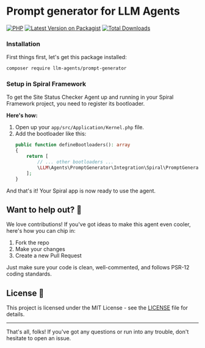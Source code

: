 # Prompt generator for LLM Agents

[![PHP](https://img.shields.io/packagist/php-v/llm-agents-php/agent-site-status-checker.svg?style=flat-square)](https://packagist.org/packages/llm-agents/prompt-generator)
[![Latest Version on Packagist](https://img.shields.io/packagist/v/llm-agents/prompt-generator.svg?style=flat-square)](https://packagist.org/packages/llm-agents/prompt-generator)
[![Total Downloads](https://img.shields.io/packagist/dt/llm-agents/prompt-generator.svg?style=flat-square)](https://packagist.org/packages/llm-agents/prompt-generator)

### Installation

First things first, let's get this package installed:

```bash
composer require llm-agents/prompt-generator
```

### Setup in Spiral Framework

To get the Site Status Checker Agent up and running in your Spiral Framework project, you need to register its
bootloader.

**Here's how:**

1. Open up your `app/src/Application/Kernel.php` file.
2. Add the bootloader like this:
   ```php
   public function defineBootloaders(): array
   {
       return [
           // ... other bootloaders ...
           \LLM\Agents\PromptGenerator\Integration\Spiral\PromptGeneratorBootloader::class,
       ];
   }
   ```

And that's it! Your Spiral app is now ready to use the agent.

## Want to help out? 🤝

We love contributions! If you've got ideas to make this agent even cooler, here's how you can chip in:

1. Fork the repo
2. Make your changes
3. Create a new Pull Request

Just make sure your code is clean, well-commented, and follows PSR-12 coding standards.

## License 📄

This project is licensed under the MIT License - see the [LICENSE](LICENSE) file for details.

---

That's all, folks! If you've got any questions or run into any trouble, don't hesitate to open an issue.